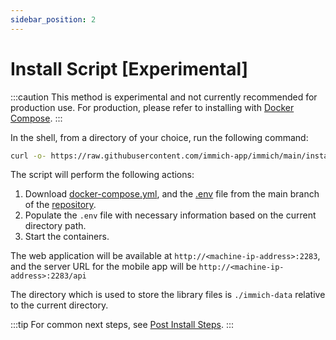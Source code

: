 ```yaml
---
sidebar_position: 2
---
```


# Install Script [Experimental]

:::caution
This method is experimental and not currently recommended for production use. For production, please refer to installing with [Docker Compose](/docs/installation/recommended-installation).
:::

In the shell, from a directory of your choice, run the following command:

```bash
curl -o- https://raw.githubusercontent.com/immich-app/immich/main/install.sh | bash
```

The script will perform the following actions:

1. Download [docker-compose.yml](https://github.com/immich-app/immich/blob/main/docker/docker-compose.yml), and the [.env](https://github.com/immich-app/immich/blob/main/docker/.env.example) file from the main branch of the [repository](https://github.com/immich-app/immich).
2. Populate the `.env` file with necessary information based on the current directory path.
3. Start the containers.

The web application will be available at `http://<machine-ip-address>:2283`, and the server URL for the mobile app will be `http://<machine-ip-address>:2283/api`

The directory which is used to store the library files is `./immich-data` relative to the current directory.

:::tip
For common next steps, see [Post Install Steps](/docs/install/post-install.md).
:::
